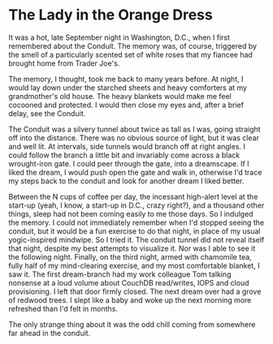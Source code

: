 # The Lady in the Orange Dress

It was a hot, late September night in Washington, D.C., when I first remembered about the Conduit. The memory was, of course, triggered by the smell of a particularly scented set of white roses that my fiancee had brought home from Trader Joe's.

The memory, I thought, took me back to many years before. At night, I would lay down under the starched sheets and heavy comforters at my grandmother's old house. The heavy blankets would make me feel cocooned and protected. I would then close my eyes and, after a brief delay, see the Conduit. 

The Conduit was a silvery tunnel about twice as tall as I was, going straight off into the distance. There was no obvious source of light, but it was clear and well lit. At intervals, side tunnels would branch off at right angles. I could follow the branch a little bit and invariably come across a black wrought-iron gate. I could peer through the gate, into a dreamscape. If I liked the dream, I would push open the gate and walk in, otherwise I'd trace my steps back to the conduit and look for another dream I liked better. 

Between the N cups of coffee per day, the incessant high-alert level at the start-up (yeah, I know, a start-up in D.C., crazy right?), and a thousand other things, sleep had not been coming easily to me those days. So I indulged the memory. I could not immediately remember when I'd stopped seeing the conduit, but it would be a fun exercise to do that night, in place of my usual yogic-inspired mindwipe. So I tried it. The conduit tunnel did not reveal itself that night, despite my best attempts to visualize it. Nor was I able to see it the following night. Finally, on the third night, armed with chamomile tea, fully half of my mind-clearing exercise, and my most comfortable blanket, I saw it. The first dream-branch had my work colleague Tom talking nonsense at a loud volume about CouchDB read/writes, IOPS and cloud provisioning. I left that door firmly closed. The next dream over had a grove of redwood trees. I slept like a baby and woke up the next morning more refreshed than I'd felt in months.

The only strange thing about it was the odd chill coming from somewhere far ahead in the conduit.

 


